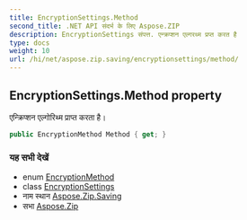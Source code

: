 ```yaml
---
title: EncryptionSettings.Method
second_title: .NET API संदर्भ के लिए Aspose.ZIP
description: EncryptionSettings संपत्त. एन्क्रप्शन एल्गरथ्म प्रप्त करत है
type: docs
weight: 10
url: /hi/net/aspose.zip.saving/encryptionsettings/method/
---
```

## EncryptionSettings.Method property

एन्क्रिप्शन एल्गोरिथ्म प्राप्त करता है।

```csharp
public EncryptionMethod Method { get; }
```

### यह सभी देखें

* enum [EncryptionMethod](../../encryptionmethod/)
* class [EncryptionSettings](../)
* नाम स्थान [Aspose.Zip.Saving](../../encryptionsettings/)
* सभा [Aspose.Zip](../../../)


